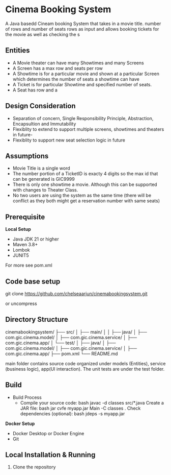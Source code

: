 # Cinema Booking System
A Java basedd Cineam booking System that takes in a movie title. number of rows and number of seats rows as input and allows booking tickets for the movie as well as checking the s

## Entities
- A Movie theater can have many Showtimes and many Screens
- A Screen has a max row and seats per row 
- A Showtime is for a particular movie and shown at a particular Screen which determines the number of seats a showtime can have
- A Ticket is for particular Showtime and specified number of seats.
- A Seat has row and a

## Design Consideration
- Separation of concern, Single Responsibility Principle, Abstraction, Encapsultion and Immutability
- Flexiblity to extend to support multiple screens, showtimes and theaters in future- 
- Flexiblity to support new seat selection logic in future

## Assumptions
- Movie Title is a single word
- The number portion of a TicketID is exacty 4 digits so the max id that can be generated is GIC9999
- There is only one showtime a movie. Although this can be supported with changes to Theater Class.
- No two users are using the system as the same time (there will be conflict as they both might get a reservation number with same seats)

## Prerequisite

**Local Setup**
- Java JDK 21 or higher
- Maven 3.8+
- Lombok
- JUNIT5

For more see pom.xml

## Code base setup
git clone https://github.com/chelseaarjun/cinemabookingsystem.git

or uncompress

## Directory Structure
cinemabookingsystem/
├── src/
│   ├── main/
│   │   ├── java/
│           ├── com.gic.cinema.model/
│           ├── com.gic.cinema.service/
│           ├── com.gic.cinema.app/ 
│   └── test/
│       ├── java/
│           ├── com.gic.cinema.model/
│           ├── com.gic.cinema.service/
│           ├── com.gic.cinema.app/
├── pom.xml
└── README.md

main folder contains source code organized under models (Entities), service (business logic), app(UI interaction). The unit tests are under the test folder.

## Build
- Build Process
  - Compile your source code:
bash
javac -d classes src/*.java
Create a JAR file:
bash
jar cvfe myapp.jar Main -C classes .
Check dependencies (optional):
bash
jdeps -s myapp.jar

**Docker Setup**
- Docker Desktop or Docker Engine
- Git

## Local Installation & Running

1. Clone the repository
